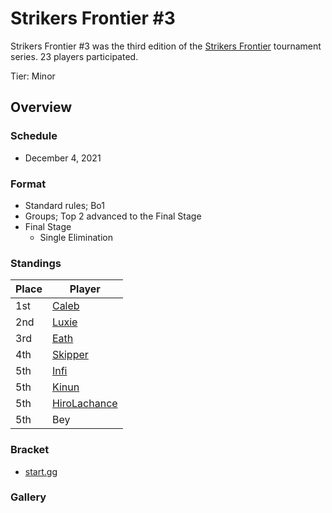 # Strikers Frontier #3

Strikers Frontier #3 was the third edition of the [Strikers Frontier](sfmain.md) tournament series.
23 players participated.

Tier: Minor

## Overview

### Schedule

- December 4, 2021

### Format

- Standard rules; Bo1
- Groups; Top 2 advanced to the Final Stage
- Final Stage
  - Single Elimination

### Standings

|Place|Player|
|-|-|
|1st|[Caleb](/inapedia/players/bulgarian/caleb.md)|
|2nd|[Luxie](/inapedia/players/belgian/luxie.md)|
|3rd|[Eath](/inapedia/players/belgian/eath.md)|
|4th|[Skipper](/inapedia/players/austrian/skipper.md)|
|5th|[Infi](/inapedia/players/japanese/infi.md)|
|5th|[Kinun](/inapedia/players/belgian/kinun.md)|
|5th|[HiroLachance](/inapedia/players/french/vivi.md)|
|5th|Bey|

### Bracket
- [start.gg](https://www.start.gg/tournament/strikers-frontier-3/details)		

### Gallery
